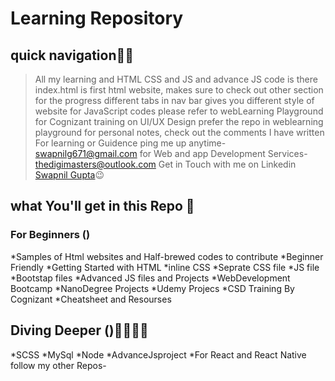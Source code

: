 # Learning Repository
## quick navigation🐱‍👤
>All my learning and HTML CSS and JS and advance JS code is there
>index.html is first html website, makes sure to check out other section for the progress 
>different tabs in nav bar gives you different style of website 
>for JavaScript codes please refer to  webLearning Playground
>for Cognizant training on UI/UX Design prefer the repo in weblearning playground 
>for personal notes, check out the comments I have written 
  >For learning or Guidence ping me up anytime- swapnilg671@gmail.com
  >for Web and app Development Services-  thedigimasters@outlook.com 
  >Get in Touch with me on Linkedin [Swapnil Gupta](https://linkedin.com/in/swapnilg671)😉

## what You'll get in this Repo 🚀
  ### For Beginners () 
*Samples of Html websites and Half-brewed codes to contribute
*Beginner Friendly
*Getting Started with HTML
*inline CSS
*Seprate CSS file
*JS file
*Bootstap files
*Advanced JS files and Projects
*WebDevelopment Bootcamp 
*NanoDegree Projects
*Udemy Projecs 
*CSD Training By Cognizant 
*Cheatsheet and Resourses
## Diving Deeper ()🐱‍💻🐱‍🏍
*SCSS
*MySql
*Node
*AdvanceJsproject 
*For React and React Native follow my other Repos-

